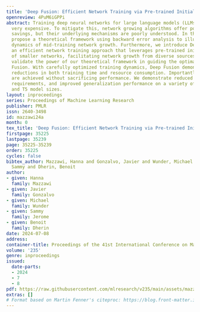 ```yaml
---
title: 'Deep Fusion: Efficient Network Training via Pre-trained Initializations'
openreview: 4PuM6iGPPi
abstract: Training deep neural networks for large language models (LLMs) remains computationally
  very expensive. To mitigate this, network growing algorithms offer potential cost
  savings, but their underlying mechanisms are poorly understood. In this paper, we
  propose a theoretical framework using backward error analysis to illuminate the
  dynamics of mid-training network growth. Furthermore, we introduce Deep Fusion,
  an efficient network training approach that leverages pre-trained initializations
  of smaller networks, facilitating network growth from diverse sources. Our experiments
  validate the power of our theoretical framework in guiding the optimal use of Deep
  Fusion. With carefully optimized training dynamics, Deep Fusion demonstrates significant
  reductions in both training time and resource consumption. Importantly, these gains
  are achieved without sacrificing performance. We demonstrate reduced computational
  requirements, and improved generalization performance on a variety of NLP tasks
  and T5 model sizes.
layout: inproceedings
series: Proceedings of Machine Learning Research
publisher: PMLR
issn: 2640-3498
id: mazzawi24a
month: 0
tex_title: 'Deep Fusion: Efficient Network Training via Pre-trained Initializations'
firstpage: 35225
lastpage: 35239
page: 35225-35239
order: 35225
cycles: false
bibtex_author: Mazzawi, Hanna and Gonzalvo, Javier and Wunder, Michael and Jerome,
  Sammy and Dherin, Benoit
author:
- given: Hanna
  family: Mazzawi
- given: Javier
  family: Gonzalvo
- given: Michael
  family: Wunder
- given: Sammy
  family: Jerome
- given: Benoit
  family: Dherin
date: 2024-07-08
address:
container-title: Proceedings of the 41st International Conference on Machine Learning
volume: '235'
genre: inproceedings
issued:
  date-parts:
  - 2024
  - 7
  - 8
pdf: https://raw.githubusercontent.com/mlresearch/v235/main/assets/mazzawi24a/mazzawi24a.pdf
extras: []
# Format based on Martin Fenner's citeproc: https://blog.front-matter.io/posts/citeproc-yaml-for-bibliographies/
---
```

